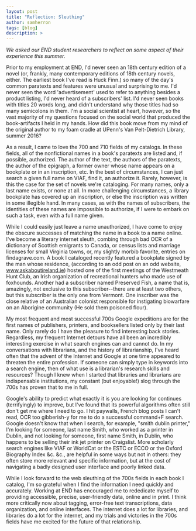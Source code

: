 ```yaml
---
layout: post
title: "Reflection: Sleuthing"
author: samherron
tags: [blog]
description: >
---
```


*We asked our END student researchers to reflect on some aspect of their experience this summer.*

Prior to my employment at END, I'd never seen an 18th century edition of a novel (or, frankly, many contemporary editions of 18th century novels, either. The earliest book I've read is Huck Finn.) so many of the day's common paratexts and features were unusual and surprising to me. I'd never seen the word 'advertisement' used to refer to anything besides a product listing, I'd never heard of a subscribers' list. I'd never seen books with titles 20 words long, and didn't understand why those titles had so many semicolons in them. I'm a social scientist at heart, however, so the vast majority of my questions focused on the social world that produced the book-artifacts I held in my hands. How did this book move from my mind of the original author to my foam cradle at UPenn's Van Pelt-Dietrich Library, summer 2016?

As a result, I came to love the 700 and 710 fields of my catalogs. In these fields, all of the nonfictional names in a book's paratexts are listed and, if possible, authorized. The author of the text, the authors of the paratexts, the author of the epigraph, a former owner whose name appears on a bookplate or in an inscription, etc. In the best of circumstances, I can just search a given full name on VIAF, find it, an authorize it. Rarely, however, is this the case for the set of novels we're cataloging. For many names, only a last name exists, or none at all. In more challenging circumstances, a library bookplate has covered up an inscription, or else the inscription was written in some illegible hand. In many cases, as with the names of subscribers, the identities of these names are impossible to authorize, if I were to embark on such a task, even with a full name given.

While I could easily just leave a name unauthorized, I have come to enjoy the obscure successes of matching the name in a book to a name online. I've become a literary internet sleuth, combing through bad OCR of a dictionary of Scottish emigrants to Canada, or census lists and marriage licenses for small Virginia towns, or, my slightly morbib favorite, entries on findagrave.com. A book I cataloged recently featured a bookplate signed by the man whose residence, (according to an odd post on an odd website, www.askaboutireland.ie) hosted one of the first meetings of the Westmeath Hunt Club, an Irish organization of recreational hunters who made use of foxhounds. Another had a subscriber named Preserved Fish, a name that is, amazingly, not exclusive to this subscriber--there are at least two others, but this subscriber is the only one from Vermont. One inscriber was the close relative of an Australian colonist responsible for instigating biowarfare on an Aborigine community (He sold them poisoned flour).

My most frequent and most successful 700s Google expeditions are for the first names of publishers, printers, and booksellers listed only by their last name. Only rarely do I have the pleasure to find interesting back stories. Regardless, my frequent Internet detours have all been an incredibly interesting exercise in what search engines can and cannot do. In my conversations with librarians, and the history of librarianship, I've heard often that the advent of the Internet and Google at one time appeared to threaten the entire profession. If someone can simply type in keywords into a search engine, then of what use is a librarian's research skills and resources? Though I knew when I started that libraries and librarians are indispensable institutions, my constant (but enjoyable!) slog through the 700s has proven that to me in full.

Google's ability to predict what exactly it is you are looking for continues (terrifyingly) to improve, but I've found that its powerful algorithms often still don't get me where I need to go. I hit paywalls, French blog posts I can't read, OCR too gibberish-y for me to do a successful command+F search. Google doesn't know that when I search, for example, "smith dublin printer," I'm looking for someone, last name Smith, who worked as a printer in Dublin, and not looking for someone, first name Smith, in Dublin, who happens to be selling their ink jet printer on Craigslist. More scholarly search engines like VIAF or WorldCat or the ESTC or ECCO or the Oxford Biography Index &c. &c., are helpful in some ways but not in others: they often store more relevant and specific information, but at the cost of navigating a badly designed user interface and poorly linked data.

While I look forward to the web sleuthing of the 700s fields in each book I catalog, I'm so grateful when I find the information I need quickly and accurately. Working at END has encouraged me to rededicate myself to providing accessible, precise, user-friendly data, online and in print. I think more critically now about tagging, error-free text transcriptions, data organization, and online interfaces. The internet does a lot for libraries, and libraries do a lot for the internet, and my trials and victories in the 700s fields have me excited for the future of that relationship.
